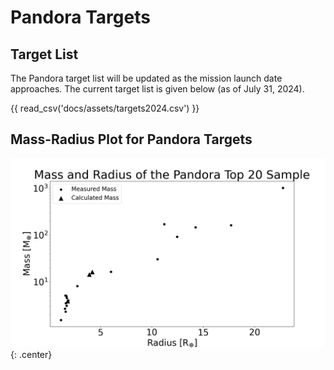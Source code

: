 # Pandora Targets

## Target List
The Pandora target list will be updated as the mission launch date approaches. The current target list is given below (as of July 31, 2024). 

{{ read_csv('docs/assets/targets2024.csv') }}

## Mass-Radius Plot for Pandora Targets

![](assets/M-R_targets2024.png){: .center}
